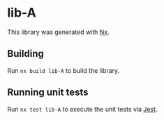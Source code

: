 # lib-A

This library was generated with [Nx](https://nx.dev).

## Building

Run `nx build lib-A` to build the library.

## Running unit tests

Run `nx test lib-A` to execute the unit tests via [Jest](https://jestjs.io).

